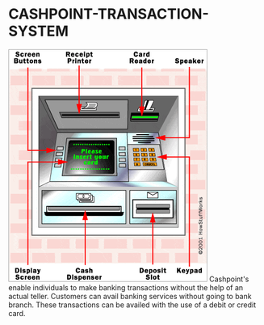 # CASHPOINT-TRANSACTION-SYSTEM
![](https://github.com/Chinnam-Narendra-Prasad/CASHPOINT-TRANSACTION-SYSTEM/blob/main/atm-parts.webp)
Cashpoint's enable individuals to make banking transactions without the help of an actual teller. Customers can avail banking services without going to bank branch. These transactions can be availed with the use of a debit or credit card.
